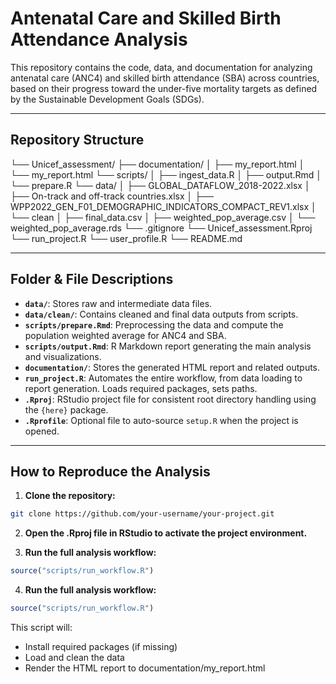 # Antenatal Care and Skilled Birth Attendance Analysis
This repository contains the code, data, and documentation for analyzing antenatal care (ANC4) and skilled birth attendance (SBA) across countries, based on their progress toward the under-five mortality targets as defined by the Sustainable Development Goals (SDGs).

---

## Repository Structure

└── Unicef_assessment/
    ├── documentation/
    │   ├── my_report.html
    │   └── my_report.html
    └── scripts/
    │   ├── ingest_data.R
    │   ├── output.Rmd
    │   └── prepare.R
    └── data/
    │   ├── GLOBAL_DATAFLOW_2018-2022.xlsx
    │   ├── On-track and off-track countries.xlsx
    │   ├── WPP2022_GEN_F01_DEMOGRAPHIC_INDICATORS_COMPACT_REV1.xlsx
    │   └── clean
    │       ├── final_data.csv
    │       ├── weighted_pop_average.csv
    │       └── weighted_pop_average.rds
    └── .gitignore
    └── Unicef_assessment.Rproj
    └── run_project.R
    └── user_profile.R
    └── README.md
    
---

## Folder & File Descriptions
- **`data/`**: Stores raw and intermediate data files.
- **`data/clean/`**: Contains cleaned and final data outputs from scripts.
- **`scripts/prepare.Rmd`**: Preprocessing the data and compute the population weighted average for ANC4 and SBA.
- **`scripts/output.Rmd`**: R Markdown report generating the main analysis and visualizations.
- **`documentation/`**: Stores the generated HTML report and related outputs.
- **`run_project.R`**: Automates the entire workflow, from data loading to report generation. Loads required packages, sets paths.
- **`.Rproj`**: RStudio project file for consistent root directory handling using the `{here}` package.
- **`.Rprofile`**: Optional file to auto-source `setup.R` when the project is opened.

---

## How to Reproduce the Analysis

1. **Clone the repository:**

```bash
git clone https://github.com/your-username/your-project.git
```

2. **Open the .Rproj file in RStudio to activate the project environment.**

3. **Run the full analysis workflow:**
```r
source("scripts/run_workflow.R")
```
4. **Run the full analysis workflow:**
```r
source("scripts/run_workflow.R")
```
This script will:
  - Install required packages (if missing)
  - Load and clean the data
  - Render the HTML report to documentation/my_report.html


